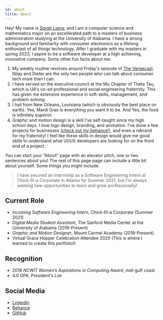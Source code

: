 ```yaml
---
id: about
title: About
---
```


Hey! My name is [*Sarah Liang*](https://www.linkedin.com/in/sarahliangCS), and I am a computer science and mathematics major on an excellerated path to a masters of business administration studying at the University of Alabama. I have a strong background and familiarity with consumer electronics as a lifelong enthusiast of all things technology. After I graduate with my masters in spring 2023, I aspire to be a software developer at a high achieving, innovative company. Some other fun facts about me:

1. My weekly routine revolves around Friday's episode of [The Vergecast](https://www.theverge.com/the-vergecast). Nilay and Dieter are the only two people who can talk about consumer tech more than I can.
1. I have served on the executive council at the Mu Chapter of Theta Tau, which is UA's co-ed professional and social engineering fraternity. This has given me extensive experience in soft-skills, management, and problem solving.
1. I hail from New Orleans, Louisiana (which is obviously the best place on earth). Yes, Mardi Gras is everything you want it to be. And Yes, the food is infinitely superior. 
1. Graphic and motion design is a skill I've self-taught since my high school days. I love logo design, branding, and animation. I've done a few projects for businesses [(check out my behance!)](https://wwww.be.net/sarahliang), and even a rebrand for my fraternity! I feel like these skills in design would give me good skills to understand what UI/UX developers are looking for on the front end of a project.

You can start your "About" page with an elevator pitch, one or two
sentences about you! The rest of this page page can
include a little bit about yourself. Some things you
might include:

> I have secured an internship as a Software Engineering Intern at Chick-fil-a Corporate in Atlanta for Summer 2021, but I'm always seeking new opportunities to learn and grow professionally!

## Current Role

- *Incoming Software Engineering Intern*, Chick-fil-a Corporate (Summer 2021)
- *Digital Media Student Assistant*, The Sanford Media Center at the University of Alabama (2019-Present)
- *Graphic and Motion Designer*, Mount Carmel Academy (2018-Present)
- Virtual Grace Hopper Celebration Attendee 2020 (This is where I learned to create this portfolio!)

## Recognition

- *2018 NCWIT Women’s Aspirations in Computing Award*, mid-gulf coast
- 4.0 GPA, President's List

## Social Media

- [LinkedIn](https://www.linkedin.com/in/sarahliangCS)
- [Behance](https://wwww.be.net/sarahliang)
- [GitHub](https://www.github.com/smliang)
